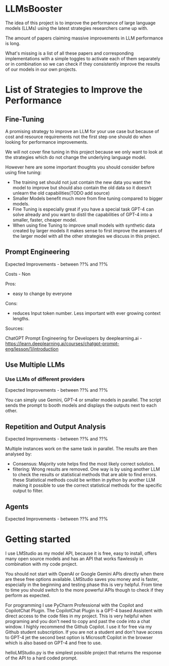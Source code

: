# LLMsBooster

The idea of this project is to improve the performance of large language models (LLMs) using the latest strategies researchers came up with.

The amount of papers claiming massive improvements in LLM performance is long.

What's missing is a list of all these papers and corresponding implementations with a simple toggles to activate each of them separately or in combination so we can check if they consistently improve the results of our models in our own projects.

# List of Strategies to Improve the Performance

## Fine-Tuning

A promising strategy to improve an LLM for your use case but because of cost and resource requirements not the first step one should do when looking for performance improvements.

We will not cover fine tuning in this project because we only want to look at the strategies which do not change the underlying language model.

However here are some important thoughts you should consider before using fine tuning:
- The training set should not just contain the new data you want the model to improve but should also contain the old data so it doesn’t unlearn the old capabilities(TODO add source)
- Smaller Models benefit much more from fine tuning compared to bigger models.
- Fine Tuning is especially great if you have a special task GPT-4 can solve already and you want to distil the capabilities of GPT-4 into a smaller, faster, cheaper model.
- When using fine Tuning to improve small models with synthetic data created by larger models it makes sense to first improve the answers of the larger model with all the other strategies we discuss in this project.

## Prompt Engineering

Expected Improvements - between ??% and ??%

Costs - Non

Pros:
- easy to change by everyone

Cons:
- reduces Input token number. Less important with ever growing context lengths.


Sources:

ChatGPT Prompt Engineering for Developers by deeplearning.ai - https://learn.deeplearning.ai/courses/chatgpt-prompt-eng/lesson/1/introduction

## Use Multiple LLMs

### Use LLMs of different providers

Expected Improvements - between ??% and ??%

You can simply use Gemini, GPT-4 or smaller models in parallel. The script sends the prompt to booth models and displays the outputs next to each other.

## Repetition and Output Analysis

Expected Improvements - between ??% and ??%

Multiple instances work on the same task in parallel. The results are then analysed by:

- Consensus: Majority vote helps find the most likely correct solution.
- filtering: Wrong results are removed. One way is by using another LLM to check the results or statistical methods that are able to find errors. these Statistical methods could be written in python by another LLM making it possible to use the correct statistical methods for the specific output to filter.



## Agents

Expected Improvements - between ??% and ??%


# Getting started

I use LMStudio as my model API, because it is free, easy to install, offers many open source models and has an API that works flawlessly in combination with my code project.

You should not start with OpenAI or Google Gemini APIs directly when there are these free options available. LMStudio saves you money and is faster, especially in the beginning and testing phase this is very helpful.
From time to time you should switch to the more powerful APIs though to check if they perform as expected.

For programming I use PyCharm Professional with the Copilot and CopilotChat Plugin. The CopilotChat Plugin is a GPT-4 based Assistent with direct access to the code files in my project. This is very helpful when programing and you don't need to copy and past the code into a chat window. I highly recommend the Github Copilot. I use it for free via my Github student subscription. If you are not a student and don't have access to GPT-4 jet the second best option is Microsoft Copilot in the browser which is also based on GPT-4 and free to use.

helloLMStudio.py is the simplest possible project that returns the response of the API to a hard coded prompt.
